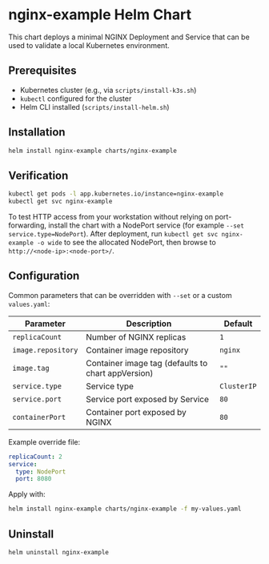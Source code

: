 # nginx-example Helm Chart

This chart deploys a minimal NGINX Deployment and Service that can be used to validate a local Kubernetes environment.

## Prerequisites
- Kubernetes cluster (e.g., via `scripts/install-k3s.sh`)
- `kubectl` configured for the cluster
- Helm CLI installed (`scripts/install-helm.sh`)

## Installation
```bash
helm install nginx-example charts/nginx-example
```

## Verification
```bash
kubectl get pods -l app.kubernetes.io/instance=nginx-example
kubectl get svc nginx-example
```

To test HTTP access from your workstation without relying on port-forwarding, install the chart with a NodePort service (for example `--set service.type=NodePort`). After deployment, run `kubectl get svc nginx-example -o wide` to see the allocated NodePort, then browse to `http://<node-ip>:<node-port>/`.

## Configuration
Common parameters that can be overridden with `--set` or a custom `values.yaml`:

| Parameter | Description | Default |
|-----------|-------------|---------|
| `replicaCount` | Number of NGINX replicas | `1` |
| `image.repository` | Container image repository | `nginx` |
| `image.tag` | Container image tag (defaults to chart appVersion) | `""` |
| `service.type` | Service type | `ClusterIP` |
| `service.port` | Service port exposed by Service | `80` |
| `containerPort` | Container port exposed by NGINX | `80` |

Example override file:
```yaml
replicaCount: 2
service:
  type: NodePort
  port: 8080
```
Apply with:
```bash
helm install nginx-example charts/nginx-example -f my-values.yaml
```

## Uninstall
```bash
helm uninstall nginx-example
```
